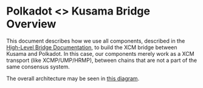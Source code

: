 # Polkadot <> Kusama Bridge Overview

This document describes how we use all components, described in the [High-Level Bridge Documentation](./high-level-overview.md),
to build the XCM bridge between Kusama and Polkadot. In this case, our components merely work as a XCM transport
(like XCMP/UMP/HRMP), between chains that are not a part of the same consensus system.

The overall architecture may be seen in [this diagram](./polkadot-kusama-bridge.html).

